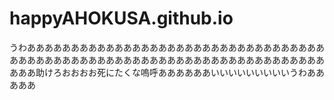 # happyAHOKUSA.github.io
うわあああああああああああああああああああああああああああああああああああああああああああああああああああああああああああああああああああああああああ助けろおおおお死にたくな嗚呼ああああああいいいいいいいいいうわあああああ
